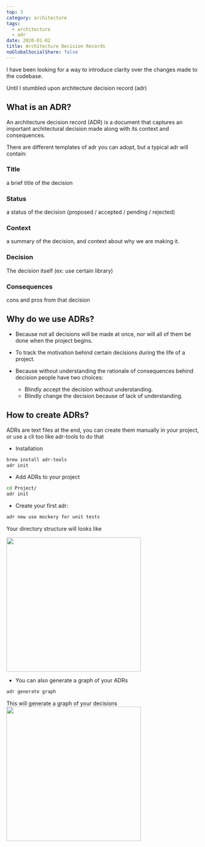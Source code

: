 ```yaml
---
top: 3
category: architecture
tags:
  - architecture
  - adr
date: 2020-01-02
title: Architecture Decision Records
noGlobalSocialShare: false
---
```

<span dir=rtl><social-share :networks="['email', 'facebook', 'twitter', 'linkedin']" /></span>
I have been looking for a way to introduce clarity over the changes made to the codebase.
<!-- more -->
Until I stumbled upon architecture decision record (adr)

## What is an ADR?

An architecture decision record (ADR) is a document that captures an important architectural decision made along with its context and consequences.

There are different templates of adr you can adopt, but a typical adr will contain:

  ### Title
a brief title of the decision
  ### Status
a status of the decision (proposed / accepted / pending / rejected)
  ### Context
a summary of the decision, and context about why we are making it.
  ### Decision
  The decision itself (ex: use certain library)

  ### Consequences
cons and pros from that decision

## Why do we use ADRs?

- Because not all decisions will be made at once, nor will all of them be done when the project begins.

- To track the motivation behind certain decisions during the life of a project.

- Because without understanding the rationale of consequences behind decision people have two choices:
  * Blindly accept the decision without understanding.
  * Blindly change the decision because of lack of understanding.

## How to create ADRs?
ADRs are text files at the end, you can create them manually in your project, or use a cli too like adr-tools to do that

- Installation
```bash
brew install adr-tools
adr init
```
- Add ADRs to your project
```bash
cd Project/
adr init
```
- Create your first adr:
```bash
adr new use mockery for unit tests
```
Your directory structure will looks like 



<img src="/assets/img/adr-1.png" width=350>

- You can also generate a graph of your ADRs
```bash
adr generate graph
```
This will generate a graph of your decisions
<img src="/assets/img/adr-2.png" width=350>
